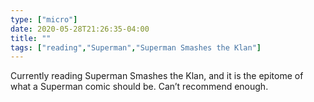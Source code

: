 ```yaml
---
type: ["micro"]
date: 2020-05-28T21:26:35-04:00
title: ""
tags: ["reading","Superman","Superman Smashes the Klan"]
---
```

Currently reading Superman Smashes the Klan, and it is the epitome of what a Superman comic should be. Can’t recommend enough.
